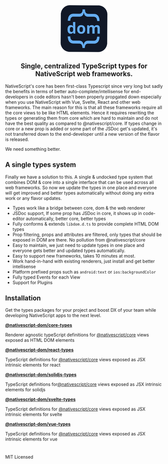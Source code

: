 <div align="center" >

<img src="./dom.png" width="150" height="150" />

</div>

<h2 align="center">
Single, centralized TypeScript types for NativeScript web frameworks.
</h2>

NativeScript's core has been first-class Typescript since very long but sadly the benefits in terms of better auto-complete/intellisense for end-developers in code editors hasn't been properly propgated down especially when you use NativeScript with Vue, Svelte, React and other web frameworks. The main reason for this is that all these frameworks require all the core views to be like HTML elements. Hence it requires rewriting the types or generating them from core which are hard to maintain and do not have the best quality as compared to @nativescript/core. If types change in core or a new prop is added or some part of the JSDoc get's updated, it's not transferred down to the end-developer until a new version of the flavor is released.

We need something better.

## A single types system

Finally we have a solution to this. A single & undocked type system that combines DOM & core into a single interface that can be used across all web frameworks. So now we update the types in one place and everyone will get improved and better types automatically without doing any extra work or any flavor updates.

- Types work like a bridge between core, dom & the web renderer
- JSDoc support, If some prop has JSDoc in core, it shows up in code-editor automatically, better core, better types
- Fully conforms & extends `libdom.d.ts` to provide complete HTML DOM types
- Prop filtering, props and attributes are filtered, only types that should be exposed in DOM are there. No pollution from @nativescript/core
- Easy to maintain, we just need to update types in one place and everyone gets better and updated types automatically.
- Easy to support new frameworks, takes 10 minutes at most.
- Work hand-in-hand with existing renderers, just install and get better intellisense
- Platform prefixed props such as `android:text` or `ios:backgroundColor`
- Fully typed Events for each View
- Support for Plugins

## Installation

Get the types packages for your project and boost DX of your team while developing NativeScript apps to the next level.

**[@nativescript-dom/core-types](https://www.npmjs.com/package/@nativescript-dom/core-types)**

Renderer agnostic typeScript definitions for [@nativescript/core](https://github.com/NativeScript/NativeScript) views exposed as HTML DOM elements

**[@nativescript-dom/react-types](https://www.npmjs.com/package/@nativescript-dom/react-types)**

TypeScript definitions for [@nativescript/core](https://github.com/NativeScript/NativeScript) views exposed as JSX intrinsic elements for react

**[@nativescript-dom/solidjs-types](https://www.npmjs.com/package/@nativescript-dom/solidjs-types)**

TypeScript definitions for[@nativescript/core](https://github.com/NativeScript/NativeScript) views exposed as JSX intrinsic elements for solidjs

**[@nativescript-dom/svelte-types](https://www.npmjs.com/package/@nativescript-dom/svelte-types)**

TypeScript definitions for [@nativescript/core](https://github.com/NativeScript/NativeScript) views exposed as JSX intrinsic elements for svelte

**[@nativescript-dom/vue-types](https://www.npmjs.com/package/@nativescript-dom/vue-types)**

TypeScript definitions for [@nativescript/core](https://github.com/NativeScript/NativeScript) views exposed as JSX intrinsic elements for vue

#

MIT Licensed
